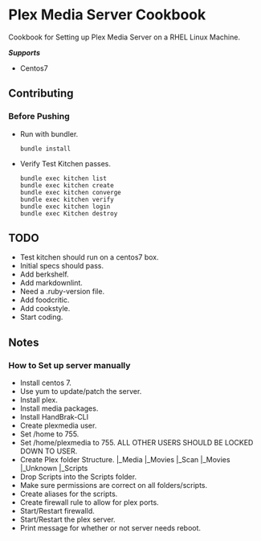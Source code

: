 # Plex Media Server Cookbook 

Cookbook for Setting up Plex Media Server on a RHEL Linux Machine.

***Supports***
- Centos7

## Contributing

### Before Pushing

- Run with bundler.
   ```
   bundle install
   ```
- Verify Test Kitchen passes.
   ```
   bundle exec kitchen list
   bundle exec kitchen create
   bundle exec kitchen converge
   bundle exec kitchen verify
   bundle exec kitchen login
   bundle exec Kitchen destroy 
   ```

## TODO

- Test kitchen should run on a centos7 box.
- Initial specs should pass.
- Add berkshelf.
- Add markdownlint.
- Need a .ruby-version file.
- Add foodcritic.
- Add cookstyle.
- Start coding.

## Notes

### How to Set up server manually

- Install centos 7.
- Use yum to update/patch the server.
- Install plex.
- Install media packages.
- Install HandBrak-CLI
- Create plexmedia user.
- Set /home to 755.
- Set /home/plexmedia to 755. ALL OTHER USERS SHOULD BE LOCKED DOWN TO USER.
- Create Plex folder Structure.
   |_Media
     |_Movies
   |_Scan
     |_Movies
     |_Unknown
   |_Scripts
- Drop Scripts into the Scripts folder.
- Make sure permissions are correct on all folders/scripts.
- Create aliases for the scripts.
- Create firewall rule to allow for plex ports.
- Start/Restart firewalld.
- Start/Restart the plex server.
- Print message for whether or not server needs reboot.
